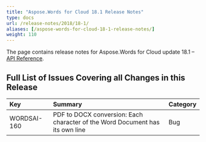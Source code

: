 ```yaml
---
title: "Aspose.Words for Cloud 18.1 Release Notes"
type: docs
url: /release-notes/2018/18-1/
aliases: [/aspose-words-for-cloud-18-1-release-notes/]
weight: 110
---
```


The page contains release notes for Aspose.Words for Cloud update 18.1 – [API Reference](https://apireference.aspose.cloud/words/).

## Full List of Issues Covering all Changes in this Release

|Key|Summary|Category|
| :- | :- | :- |
|WORDSAI-160|PDF to DOCX conversion: Each character of the Word Document has its own line|Bug|


